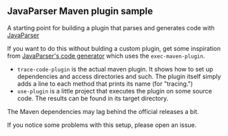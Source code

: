 JavaParser Maven plugin sample
---

A starting point for building a plugin that parses and generates code with [JavaParser](http://www.javaparser.org)

If you want to do this without bulding a custom plugin,
get some inspiration from [JavaParser's code generator](https://github.com/javaparser/javaparser/blob/master/javaparser-core-generators/pom.xml)
which uses the `exec-maven-plugin`. 

* `trace-code-plugin` is the actual maven plugin.
It shows how to set up dependencies and access directories and such.
The plugin itself simply adds a line to each method that prints its name (for "tracing.")
* `use-plugin` is a little project that executes the plugin on some source code.
The results can be found in its target directory.

The Maven dependencies may lag behind the official releases a bit.

If you notice some problems with this setup, please open an issue. 